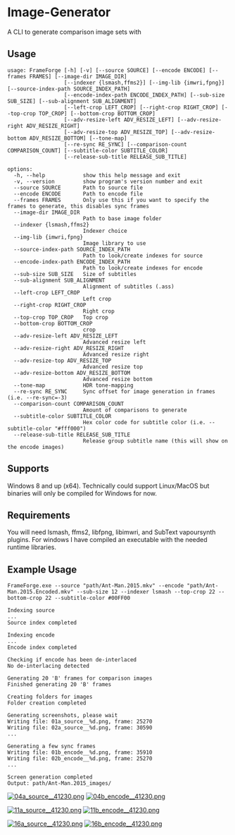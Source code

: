 # Image-Generator

A CLI to generate comparison image sets with

## Usage

```
usage: FrameForge [-h] [-v] [--source SOURCE] [--encode ENCODE] [--frames FRAMES] [--image-dir IMAGE_DIR]
                  [--indexer {lsmash,ffms2}] [--img-lib {imwri,fpng}] [--source-index-path SOURCE_INDEX_PATH]
                  [--encode-index-path ENCODE_INDEX_PATH] [--sub-size SUB_SIZE] [--sub-alignment SUB_ALIGNMENT]
                  [--left-crop LEFT_CROP] [--right-crop RIGHT_CROP] [--top-crop TOP_CROP] [--bottom-crop BOTTOM_CROP]
                  [--adv-resize-left ADV_RESIZE_LEFT] [--adv-resize-right ADV_RESIZE_RIGHT]
                  [--adv-resize-top ADV_RESIZE_TOP] [--adv-resize-bottom ADV_RESIZE_BOTTOM] [--tone-map]
                  [--re-sync RE_SYNC] [--comparison-count COMPARISON_COUNT] [--subtitle-color SUBTITLE_COLOR]
                  [--release-sub-title RELEASE_SUB_TITLE]

options:
  -h, --help            show this help message and exit
  -v, --version         show program's version number and exit
  --source SOURCE       Path to source file
  --encode ENCODE       Path to encode file
  --frames FRAMES       Only use this if you want to specify the frames to generate, this disables sync frames
  --image-dir IMAGE_DIR
                        Path to base image folder
  --indexer {lsmash,ffms2}
                        Indexer choice
  --img-lib {imwri,fpng}
                        Image library to use
  --source-index-path SOURCE_INDEX_PATH
                        Path to look/create indexes for source
  --encode-index-path ENCODE_INDEX_PATH
                        Path to look/create indexes for encode
  --sub-size SUB_SIZE   Size of subtitles
  --sub-alignment SUB_ALIGNMENT
                        Alignment of subtitles (.ass)
  --left-crop LEFT_CROP
                        Left crop
  --right-crop RIGHT_CROP
                        Right crop
  --top-crop TOP_CROP   Top crop
  --bottom-crop BOTTOM_CROP
                        crop
  --adv-resize-left ADV_RESIZE_LEFT
                        Advanced resize left
  --adv-resize-right ADV_RESIZE_RIGHT
                        Advanced resize right
  --adv-resize-top ADV_RESIZE_TOP
                        Advanced resize top
  --adv-resize-bottom ADV_RESIZE_BOTTOM
                        Advanced resize bottom
  --tone-map            HDR tone-mapping
  --re-sync RE_SYNC     Sync offset for image generation in frames (i.e. --re-sync=-3)
  --comparison-count COMPARISON_COUNT
                        Amount of comparisons to generate
  --subtitle-color SUBTITLE_COLOR
                        Hex color code for subtitle color (i.e. --subtitle-color "#fff000")
  --release-sub-title RELEASE_SUB_TITLE
                        Release group subtitle name (this will show on the encode images)
```

## Supports

Windows 8 and up (x64).
Technically could support Linux/MacOS but binaries will only be compiled for Windows for now.

## Requirements

You will need lsmash, ffms2, libfpng, libimwri, and SubText vapoursynth plugins. For windows
I have compiled an executable with the needed runtime libraries.

## Example Usage

```
FrameForge.exe --source "path/Ant-Man.2015.mkv" --encode "path/Ant-Man.2015.Encoded.mkv" --sub-size 12 --indexer lsmash --top-crop 22 --bottom-crop 22 --subtitle-color #00FF00

Indexing source
...
Source index completed

Indexing encode
...
Encode index completed

Checking if encode has been de-interlaced
No de-interlacing detected

Generating 20 'B' frames for comparison images
Finished generating 20 'B' frames

Creating folders for images
Folder creation completed

Generating screenshots, please wait
Writing file: 01a_source__%d.png, frame: 25270
Writing file: 02a_source__%d.png, frame: 30590
...

Generating a few sync frames
Writing file: 01b_encode__%d.png, frame: 35910
Writing file: 02b_encode__%d.png, frame: 25270
...

Screen generation completed
Output: path/Ant-Man.2015_images/
```

[![04a_source__41230.png](https://thumbs2.imgbox.com/8d/47/X3l54wjy_t.png)](https://imgbox.com/X3l54wjy)
[![04b_encode__41230.png](https://thumbs2.imgbox.com/07/65/WvJ55AZp_t.png)](https://imgbox.com/WvJ55AZp)

[![11a_source__41230.png](https://thumbs2.imgbox.com/59/bd/woQpbay2_t.png)](https://imgbox.com/woQpbay2)
[![11b_encode__41230.png](https://thumbs2.imgbox.com/96/24/WzCtO3dY_t.png)](https://imgbox.com/WzCtO3dY)

[![16a_source__41230.png](https://thumbs2.imgbox.com/a8/5b/GftN1tCw_t.png)](https://imgbox.com/GftN1tCw)
[![16b_encode__41230.png](https://thumbs2.imgbox.com/c2/94/tFhRztHT_t.png)](https://imgbox.com/tFhRztHT)

